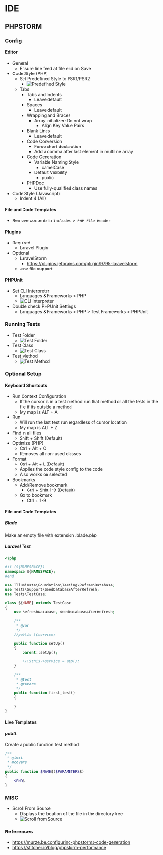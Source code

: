 # IDE

## PHPSTORM

### Config

#### Editor
* General
   * Ensure line feed at file end on Save
* Code Style (PHP)
   * Set Predefined Style to PSR1/PSR2
      * ![Predefined Style](https://github.com/cca-bheath/code-style/blob/master/img/predefined-style.png)
   * Tabs
      * Tabs and Indents
        * Leave default
      * Spaces
        * Leave default
      * Wrapping and Braces
        * Array Initializer: Do not wrap
           * Align Key Value Pairs
     * Blank Lines
       * Leave default
     * Code Conversion
       * Force short declaration
       * Add a comma after last element in multiline array
     * Code Generation
       * Variable Naming Style
         * camelCase
       * Default Visibility
         * public
     * PHPDoc
        * Use fully-qualified class names
* Code Style (Javascript)
   * Indent 4 (All)

#### File and Code Templates
* Remove contents in `Includes > PHP File Header`

#### Plugins
* Required
  * Laravel Plugin
* Optional
  * LaravelStorm
    * https://plugins.jetbrains.com/plugin/9795-laravelstorm
  * .env file support

#### PHPUnit
* Set CLI Interpreter
   * Languages & Frameworks > PHP
   * ![CLI Interpreter](https://github.com/cca-bheath/code-style/blob/master/img/cli-interpreter.png)
* Double check PHPUnit Settings
   * Languages & Frameworks > PHP > Test Frameworks > PHPUnit


### Running Tests
* Test Folder
    * ![Test Folder](https://github.com/cca-bheath/code-style/blob/master/img/test-folder.png)
* Test Class
    * ![Test Class](https://github.com/cca-bheath/code-style/blob/master/img/test-class.png)
* Test Method
    * ![Test Method](https://github.com/cca-bheath/code-style/blob/master/img/test-method.png)

### Optional Setup

#### Keyboard Shortcuts
* Run Context Configuration
  * If the cursor is in a test method run that method or all the tests in the file if its outside a method
  * My map is ALT + A
* Run
  * Will run the last test run regardless of cursor location
  * My map is ALT + Z
* Find in all files
  * Shift + Shift (Default)
* Optimize (PHP)
  * Ctrl + Alt + O
  * Removes all non-used classes
* Format
  * Ctrl + Alt + L (Default)
  * Applies the code style config to the code
  * Also works on selected
* Bookmarks
  * Add/Remove bookmark
     * Ctrl + Shift 1-9 (Default) 
  * Go to bookmark
     * Ctrl + 1-9
#### File and Code Templates

##### Blade
Make an empty file with extension .blade.php

##### Laravel Test

```php
<?php

#if (${NAMESPACE})
namespace ${NAMESPACE};
#end

use Illuminate\Foundation\Testing\RefreshDatabase;
use Tests\Support\SeedDatabaseAfterRefresh;
use Tests\TestCase;

class ${NAME} extends TestCase
{
    use RefreshDatabase, SeedDatabaseAfterRefresh;

    /**
     * @var
     */
    //public \$service;

    public function setUp()
    {
        parent::setUp();

        //\$this->service = app();
    }

    /**
     * @test
     * @covers 
     */
    public function first_test()
    {
        
    }
}
```

#### Live Templates

#### pubft
Create a public function test method

```php
/** 
 * @test
 * @covers 
 */
public function $NAME$($PARAMETERS$)
{
    $END$
}

```

### MISC
* Scroll From Source
   * Displays the location of the file in the directory tree
   * ![Scroll from Source](https://github.com/cca-bheath/code-style/blob/master/img/scroll-from-source.png)

### References

* https://murze.be/configuring-phpstorms-code-generation
* https://stitcher.io/blog/phpstorm-performance
